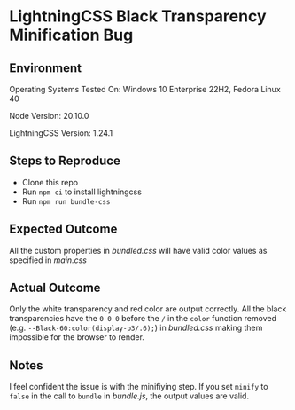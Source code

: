 # LightningCSS Black Transparency Minification Bug

## Environment

Operating Systems Tested On: Windows 10 Enterprise 22H2, Fedora Linux 40

Node Version: 20.10.0

LightningCSS Version: 1.24.1

## Steps to Reproduce

- Clone this repo
- Run `npm ci` to install lightningcss
- Run `npm run bundle-css`

## Expected Outcome

All the custom properties in _bundled.css_ will have valid color values as specified in _main.css_

## Actual Outcome

Only the white transparency and red color are output correctly. All the black transparencies have the `0 0 0` before the `/` in the `color` function removed (e.g. `--Black-60:color(display-p3/.6);`) in _bundled.css_ making them impossible for the browser to render.

## Notes

I feel confident the issue is with the minifiying step. If you set `minify` to `false` in the call to `bundle` in _bundle.js_, the output values are valid.
